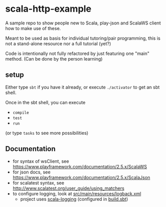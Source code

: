 # scala-http-example

A sample repo to show people new to Scala, play-json and ScalaWS client how to make use of these. 

Meant to be used as basis for individual tutoring/pair programming, this is not a stand-alone resource nor a full tutorial (yet?)

Code is intentionally not fully refactored by just featuring one "main" method. (Can be done by the person learning)

## setup

Either type `sbt` if you have it already, or execute `./activator` to get an sbt shell.

Once in the sbt shell, you can execute

* `compile`
* `test`
* `run`

(or type `tasks` to see more possibilities) 

## Documentation

* for syntax of wsClient, see https://www.playframework.com/documentation/2.5.x/ScalaWS
* for json docs, see https://www.playframework.com/documentation/2.5.x/ScalaJson
* for scalatest syntax, see http://www.scalatest.org/user_guide/using_matchers 
* to configure logging, look at [src/main/resources/logback.xml](src/main/resources/logback.xml)
    * project uses [scala-logging](https://github.com/typesafehub/scala-logging) (configured in [build.sbt](build.sbt))

